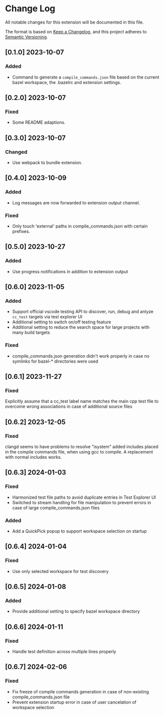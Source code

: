 # Change Log

All notable changes for this extension will be documented in this file.

The format is based on [Keep a Changelog](https://keepachangelog.com/en/1.0.0/),
and this project adheres to [Semantic Versioning](https://semver.org/spec/v2.0.0.html).

## [0.1.0] 2023-10-07

### Added

- Command to generate a `compile_commands.json` file based on the current bazel workspace, the .bazelrc and extension settings.

## [0.2.0] 2023-10-07

### Fixed

- Some README adaptions.

## [0.3.0] 2023-10-07

### Changed

- Use webpack to bundle extension.

## [0.4.0] 2023-10-09

### Added

- Log messages are now forwarded to extension output channel.

### Fixed

- Only touch 'external' paths in compile_commands.json with certain prefixes.

## [0.5.0] 2023-10-27

### Added

- Use progress notifications in addition to extension output

## [0.6.0] 2023-11-05

### Added

- Support official vscode testing API to discover, run, debug and anlyze `cc_test` targets via test explorer UI
- Additional setting to switch on/off testing feature
- Additional setting to reduce the search space for large projects with many build targets

### Fixed

- compile_commands.json generation didn't work properly in case no symlinks for bazel-* directories were used

## [0.6.1] 2023-11-27

### Fixed

Explicitly assume that a cc_test label name matches the main cpp test file to overcome wrong associations in case of additional source files

## [0.6.2] 2023-12-05

### Fixed

clangd seems to have problems to resolve "isystem" added includes placed in the compile commands file, when using gcc to compile. A replacement with normal includes works.

## [0.6.3] 2024-01-03

### Fixed

- Harmonized test file paths to avoid duplicate entries in Test Explorer UI
- Switched to stream handling for file manipulation to prevent errors in case of large compile_commands.json files

### Added

- Add a QuickPick popup to support workspace selection on startup

## [0.6.4] 2024-01-04

### Fixed

- Use only selected workspace for test discovery

## [0.6.5] 2024-01-08

### Added

- Provide additional setting to specify bazel workspace directory

## [0.6.6] 2024-01-11

### Fixed

- Handle test definition across multiple lines properly

## [0.6.7] 2024-02-06

### Fixed

- Fix freeze of compile commands generation in case of non-existing compile_commands.json file
- Prevent extension startup error in case of user cancelation of workspace selection
